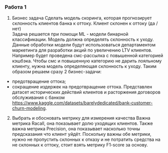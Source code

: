### Работа 1
 1. Бизнес задача 
  Сделать модель скоринга, которая прогнозирует склонность клиентов банка к оттоку. Клиент склонен к оттоку (да / нет)  
  Задача решается при помощи ML - модели бинарной классификации. Модель должна определять склонность к уходу. Данные обработки модели будут использоваться департаментом маркетинга для разработки акций по увеличению LTV клиентов.
  Например будет проведена смс-рассылка с повышенной категорией кэшбэка. Чтобы смс и повышенную категорию не дарить лояльному клиенту, нужна модель определяющая склонность к уходу. Таким образом решаем сразу 2 бизнес-задачи:
  - предотвращение оттока;
  - сокращение издержек на предотвращение оттока.
  Представлен датасет исторических действий клиентов и расторжения договоров обслуживания с банком https://www.kaggle.com/datasets/barelydedicated/bank-customer-churn-modeling.

2. Выбрать и обосновать метрику для измерения качества
   Важна метрика Racall, она показывает долю уходящих клиентов. Также важна метрика Precision, она показывает насколько точны предсказания что клиент уйдёт.
   Поскольку важны обе метрики, нужно не пропустить склонных к отказу и не потратить средства на не склонных к оттоку, стоит взять метрику F1-score за основу.
   
